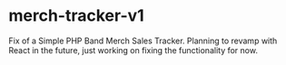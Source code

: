 # merch-tracker-v1
Fix of a Simple PHP Band Merch Sales Tracker. Planning to revamp with React in the future, just working on fixing the functionality for now.
